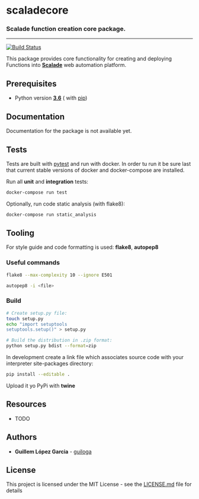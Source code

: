 # scaladecore

### Scalade function creation core package.

____
[![Build Status](https://www.travis-ci.com/guiloga/guilogacore-rpc.svg?branch=master)](https://www.travis-ci.com/guiloga/guilogacore-rpc)

This package provides core functionality for creating and deploying Functions into [**Scalade**](https://scalade.io) web
automation platform.

## Prerequisites ###

* Python version [**3.6**](https://www.python.org/downloads/release/python-380/) (
  with [pip](https://pip.pypa.io/en/stable/))

## Documentation ###

Documentation for the package is not available yet.

## Tests

Tests are built with [pytest](https://docs.pytest.org/en/stable/) and run with docker. In order tu run it be sure last
that current stable versions of docker and docker-compose are installed.

Run all **unit** and **integration** tests:

```bash
docker-compose run test
```

Optionally, run code static analysis (with flake8):

```bash
docker-compose run static_analysis
```

## Tooling
For style guide and code formatting is used:
**flake8**, **autopep8**

### Useful commands
```bash
flake8 --max-complexity 10 --ignore E501
```
```bash
autopep8 -i <file>
```

### Build

```bash
# Create setup.py file:
touch setup.py
echo "import setuptools
setuptools.setup()" > setup.py

# Build the distribution in .zip format:
python setup.py bdist --format=zip
```

In development create a link file which associates source code with your interpreter site-packages directory:
```bash
pip install --editable .
```

Upload it yo PyPi with
**twine**

## Resources

* TODO

## Authors

* **Guillem López Garcia** - [guiloga](https://github.com/guiloga)

## License

This project is licensed under the MIT License - see the [LICENSE.md](LICENSE.md) file for details
